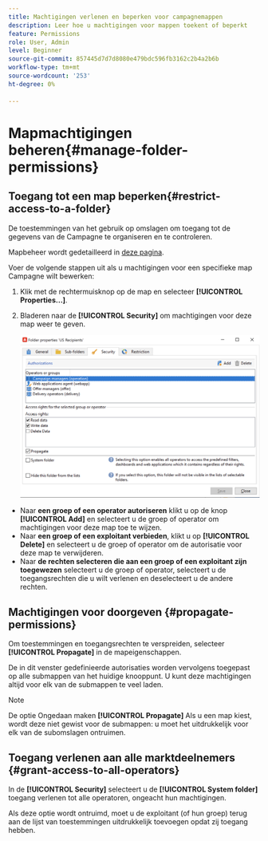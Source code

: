 ```yaml
---
title: Machtigingen verlenen en beperken voor campagnemappen
description: Leer hoe u machtigingen voor mappen toekent of beperkt
feature: Permissions
role: User, Admin
level: Beginner
source-git-commit: 857445d7d7d8080e479bdc596fb3162c2b4a2b6b
workflow-type: tm+mt
source-wordcount: '253'
ht-degree: 0%

---
```


# Mapmachtigingen beheren{#manage-folder-permissions}

## Toegang tot een map beperken{#restrict-access-to-a-folder}

De toestemmingen van het gebruik op omslagen om toegang tot de gegevens van de Campagne te organiseren en te controleren.

Mapbeheer wordt gedetailleerd in [deze pagina](../audiences/folders-and-views.md).

Voer de volgende stappen uit als u machtigingen voor een specifieke map Campagne wilt bewerken:

1. Klik met de rechtermuisknop op de map en selecteer **[!UICONTROL Properties...]**.
1. Bladeren naar de **[!UICONTROL Security]** om machtigingen voor deze map weer te geven.

   ![](assets/folder-permissions.png)

* Naar **een groep of een operator autoriseren** klikt u op de knop **[!UICONTROL Add]** en selecteert u de groep of operator om machtigingen voor deze map toe te wijzen.
* Naar **een groep of een exploitant verbieden**, klikt u op **[!UICONTROL Delete]** en selecteert u de groep of operator om de autorisatie voor deze map te verwijderen.
* Naar **de rechten selecteren die aan een groep of een exploitant zijn toegewezen** selecteert u de groep of operator, selecteert u de toegangsrechten die u wilt verlenen en deselecteert u de andere rechten.

## Machtigingen voor doorgeven {#propagate-permissions}

Om toestemmingen en toegangsrechten te verspreiden, selecteer **[!UICONTROL Propagate]** in de mapeigenschappen.

De in dit venster gedefinieerde autorisaties worden vervolgens toegepast op alle submappen van het huidige knooppunt. U kunt deze machtigingen altijd voor elk van de submappen te veel laden.

>[!NOTE]
>
>De optie Ongedaan maken **[!UICONTROL Propagate]** Als u een map kiest, wordt deze niet gewist voor de submappen: u moet het uitdrukkelijk voor elk van de subomslagen ontruimen.

## Toegang verlenen aan alle marktdeelnemers {#grant-access-to-all-operators}

In de **[!UICONTROL Security]** selecteert u de **[!UICONTROL System folder]** toegang verlenen tot alle operatoren, ongeacht hun machtigingen.

Als deze optie wordt ontruimd, moet u de exploitant (of hun groep) terug aan de lijst van toestemmingen uitdrukkelijk toevoegen opdat zij toegang hebben.
